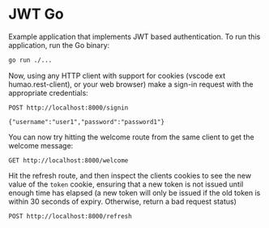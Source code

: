 # JWT Go 

Example application that implements JWT based authentication. 
To run this application, run the Go binary:

```sh
go run ./...
```

Now, using any HTTP client with support for cookies (vscode ext humao.rest-client), or your web browser) make a sign-in request with the appropriate credentials:

```
POST http://localhost:8000/signin

{"username":"user1","password":"password1"}
```

You can now try hitting the welcome route from the same client to get the welcome message:

```
GET http://localhost:8000/welcome
```

Hit the refresh route, and then inspect the clients cookies to see the new value of the `token` cookie, ensuring that a new token is not issued until enough time has elapsed (a new token will only be issued if the old token is within 30 seconds of expiry. Otherwise, return a bad request status)

```
POST http://localhost:8000/refresh
```
